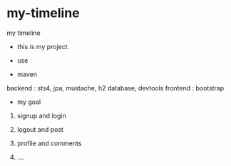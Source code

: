 # my-timeline
my timeline

- this is my project.

- use 

* maven

backend : sts4, jpa, mustache, h2 database, devtools 
frontend : bootstrap


- my goal

1. signup and login

2. logout and post

3. profile and comments

4. .... 

